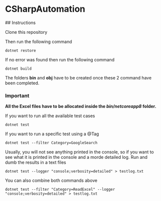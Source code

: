 # CSharpAutomation

## Instructions

Clone this repository

Then run the following command

```
dotnet restore
```

If no  error was found then run the following command
```
dotnet build
```

The folders **bin** and **obj** have to be created once these 2 command have been completed.

### Important
**All the Excel files have to be allocated inside the _bin/netcoreapp8_ folder.**


If you want to run all the available test cases
```
dotnet test
```

If you want to run a specific test using a @Tag
```
dotnet test --filter Category=GoogleSearch
```

Usually, you will not see anything printed in the console, so if you want to see what it is printed in the console and a morde detailed log. Run and dumb the results in a text files
```
dotnet test --logger "console;verbosity=detailed" > testlog.txt

```

You can also combine both commands above
```
dotnet test --filter "Category=ReadExcel" --logger "console;verbosity=detailed" > testlog.txt
```